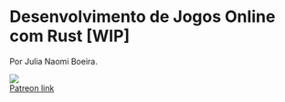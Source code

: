 # Desenvolvimento de Jogos Online com Rust **[WIP]**

Por Julia Naomi Boeira.


[![](https://media.giphy.com/media/FOe2EcTuBYGbG0Yc3w/giphy.gif)](https://www.patreon.com/naomijub) <br/>
[Patreon link](https://www.patreon.com/naomijub)
